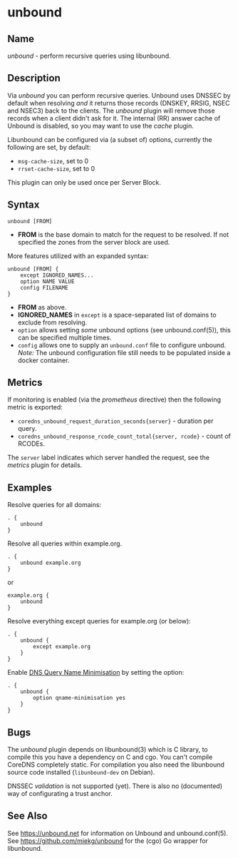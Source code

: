 # unbound

## Name

*unbound* - perform recursive queries using libunbound.

## Description

Via *unbound* you can perform recursive queries. Unbound uses DNSSEC by default when resolving *and*
it returns those records (DNSKEY, RRSIG, NSEC and NSEC3) back to the clients. The *unbound* plugin
will remove those records when a client didn't ask for it. The internal (RR) answer cache of Unbound
is disabled, so you may want to use the *cache* plugin.

Libunbound can be configured via (a subset of) options, currently the following are set, by default:

* `msg-cache-size`, set to 0
* `rrset-cache-size`, set to 0

This plugin can only be used once per Server Block.

## Syntax

~~~
unbound [FROM]
~~~

* **FROM** is the base domain to match for the request to be resolved. If not specified the zones
  from the server block are used.

More features utilized with an expanded syntax:

~~~
unbound [FROM] {
    except IGNORED_NAMES...
    option NAME VALUE
    config FILENAME
}
~~~

* **FROM** as above.
* **IGNORED_NAMES** in `except` is a space-separated list of domains to exclude from resolving.
* `option` allows setting *some* unbound options (see unbound.conf(5)), this can be specified multiple
  times.
* `config` allows one to supply an `unbound.conf` file to configure unbound.
  _Note:_ The unbound configuration file still needs to be populated inside a
  docker container.

## Metrics

If monitoring is enabled (via the *prometheus* directive) then the following metric is exported:

* `coredns_unbound_request_duration_seconds{server}` - duration per query.
* `coredns_unbound_response_rcode_count_total{server, rcode}` - count of RCODEs.

The `server` label indicates which server handled the request, see the *metrics* plugin for details.

## Examples

Resolve queries for all domains:
~~~ corefile
. {
    unbound
}
~~~

Resolve all queries within example.org.

~~~ corefile
. {
    unbound example.org
}
~~~

or

~~~ corefile
example.org {
    unbound
}
~~~

Resolve everything except queries for example.org (or below):

~~~ corefile
. {
    unbound {
        except example.org
    }
}
~~~

Enable [DNS Query Name Minimisation](https://tools.ietf.org/html/rfc7816) by setting the option:

~~~ corefile
. {
    unbound {
        option qname-minimisation yes
    }
}
~~~

## Bugs

The *unbound* plugin depends on libunbound(3) which is C library, to compile this you have
a dependency on C and cgo. You can't compile CoreDNS completely static. For compilation you
also need the libunbound source code installed (`libunbound-dev` on Debian).

DNSSEC *validation* is not supported (yet). There is also no (documented) way of configurating
a trust anchor.

## See Also

See <https://unbound.net> for information on Unbound and unbound.conf(5). See
<https://github.com/miekg/unbound> for the (cgo) Go wrapper for libunbound.
